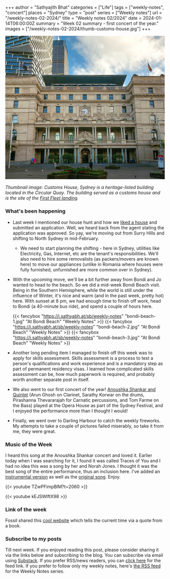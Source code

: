 +++
author = "Sathyajith Bhat"
categories = ["Life"]
tags = ["weekly-notes", "concert"]
places = "Sydney"
type = "post"
series = ["Weekly notes"]
url = "/weekly-notes-02-2024/"
title = "Weekly notes 02/2024"
date = 2024-01-14T06:00:00Z
summary = "Week 02 summary - first concert of the year."
images = ["/weekly-notes-02-2024/thumb-customs-house.jpg"]
+++

![](thumb-customs-house.jpg)

_Thumbnail image: Customs House, Sydney is a heritage-listed building located in the Circular Quay. The building served as a customs house and is the site of the [First Fleet landing](https://digital-classroom.nma.gov.au/defining-moments/first-fleet-arrives-sydney-cove)._

### What's been happening

* Last week I mentioned our house hunt and how we [liked a house](/weekly-notes-01-2024/) and submitted an application. Well, we heard back from the agent stating the application was approved. So yay, we're moving out from Surry Hills and shifting to North Sydney in mid-February. 
    * We need to start planning the shifting - here in Sydney, utilities like Electricity, Gas, Internet, etc are the tenant's responsibilities. We'll also need to hire some removalists (as packers/movers are known here) to move our appliances (unlike in Romania where houses were fully furnished, unfurnished are more common over in Sydney).
* With the upcoming move, we'll be a bit further away from Bondi and Jo wanted to head to the beach. So we did a mid-week Bondi Beach visit. Being in the Southern Hemisphere, while the world is still under the influence of Winter, it's nice and warm (and in the past week, pretty hot) here. With sunset at 8 pm, we had enough time to finish off work, head to Bondi (a 40-minute bus ride), and spend a couple of hours here.

  {{< fancybox "https://i.sathyabh.at/sb/weekly-notes" "bondi-beach-1.jpg" "At Bondi Beach" "Weekly Notes" >}}
  {{< fancybox "https://i.sathyabh.at/sb/weekly-notes" "bondi-beach-2.jpg" "At Bondi Beach" "Weekly Notes" >}}
  {{< fancybox "https://i.sathyabh.at/sb/weekly-notes" "bondi-beach-3.jpg" "At Bondi Beach" "Weekly Notes" >}}

* Another long pending item I managed to finish off this week was to apply for skills assessment. Skills assessment is a process to test a person's qualifications and work experience and is a mandatory step as part of permanent residency visas. I learned how complicated skills assessment can be, how much paperwork is required, and probably worth another separate post in itself.

* We also went to our first concert of the year! [Anoushka Shankar and Quintet](https://content.sydneyfestivalcdn.org.au/2024/site/Daybills/SF24_Anoushka_Shankar_Program.pdf) (Arun Ghosh on Clarinet, Sarathy Korwar on the drums, Pirashanna Thevararajah for Carnatic percussions, and Tom Farme on the Bass) played at the Opera House as part of the Sydney Festival, and I enjoyed the performance more than I thought I would!

* Finally, we went over to Darling Harbour to catch the weekly fireworks. My attempts to take a couple of pictures failed miserably, so take it from me, they were great.

### Music of the Week

I heard this song at the Anoushka Shankar concert and loved it. Earlier today when I was searching for it, I found it was called Traces of You and I had no idea this was a song by her and Norah Jones. I thought it was the best song of the entire performance, thus an inclusion here. I've added an [instrumental version](https://youtu.be/TZwPFimpBlM?t=2099) as well as the [original song](https://youtu.be/TZwPFimpBlM). Enjoy. 

{{< youtube TZwPFimpBlM?t=2060 >}}

{{< youtube kEJSWIftX98 >}}

### Link of the week

Fossil shared this [cool website](https://literature-clock.jenevoldsen.com) which tells the current time via a quote from a book.

### Subscribe to my posts

Till next week. If you enjoyed reading this post, please consider sharing it via the links below and subscribing to the blog. You can subscribe via email using [Substack](https://sathyabhat.substack.com/). If you prefer RSS/news readers, you can [click here](https://sathyabh.at/index.xml) for the feed link. If you prefer to follow only my weekly notes, here's [the RSS feed](https://sathyabh.at/series/weekly-notes/index.xml) for the Weekly Notes series. 